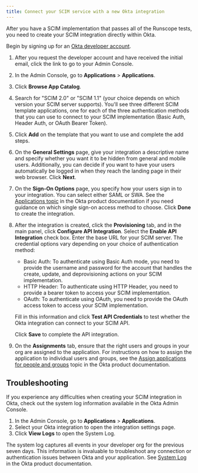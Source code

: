 ```yaml
---
title: Connect your SCIM service with a new Okta integration
---
```


After you have a SCIM implementation that passes all of the Runscope tests, you need to create your SCIM integration directly within Okta.

Begin by signing up for an [Okta developer account](https://developer.okta.com/signup/).

1. After you request the developer account and have received the initial email, click the link to go to your Admin Console.
1. In the Admin Console, go to **Applications** > **Applications**.
1. Click **Browse App Catalog**.
1. Search for "SCIM 2.0" or "SCIM 1.1" (your choice depends on which version your SCIM server supports). You'll see three different SCIM template applications, one for each of the three authentication methods that you can use to connect to your SCIM implementation (Basic Auth, Header Auth, or OAuth Bearer Token).
1. Click **Add** on the template that you want to use and complete the add steps.
1. On the **General Settings** page, give your integration a descriptive name and specify whether you want it to be hidden from general and mobile users. Additionally, you can decide if you want to have your users automatically be logged in when they reach the landing page in their web browser. Click **Next**.
1. On the **Sign-On Options** page, you specify how your users sign in to your integration. You can select either SAML or SWA. See the [Applications topic](https://help.okta.com/en/prod/okta_help_CSH.htm#ext_Apps_Apps) in the Okta product documentation if you need guidance on which single sign-on access method to choose. Click **Done** to create the integration.
1. After the integration is created, click the **Provisioning** tab, and in the main panel, click **Configure API Integration**. Select the **Enable API Integration** check box.
  Enter the base URL for your SCIM server.
  The credential options vary depending on your choice of authentication method:
    - Basic Auth: To authenticate using Basic Auth mode, you need to provide the username and password for the account that handles the create, update, and deprovisioning actions on your SCIM implementation.
    - HTTP Header: To authenticate using HTTP Header, you need to provide a bearer token to access your SCIM implementation.
    - OAuth: To authenticate using OAuth, you need to provide the OAuth access token to access your SCIM implementation.

    Fill in this information and click **Test API Credentials** to test whether the Okta integration can connect to your SCIM API.

    Click **Save** to complete the API integration.
1. On the **Assignments** tab, ensure that the right users and groups in your org are assigned to the application. For instructions on how to assign the application to individual users and groups, see the [Assign applications for people and groups](https://help.okta.com/en/prod/Content/Topics/Apps/Apps_Apps_Page.htm) topic in the Okta product documentation.

<!-- Saving these instructions for when we switch over to the Okta App Integration Wizard
1. Click **Create App Integration** to start the Application Integration Wizard.
Select the type of integration you want to create, choosing either **SWA** or **SAML 2.0**. To decide which option is right for you, see the [Overview of Managing Apps and SSO](https://help.okta.com/en/prod/okta_help_CSH.htm#ext_Apps_Overview_of_Managing_Apps_and_SSO) topic in the Okta product documentation. Adding SCIM provisioning to an SSO integration that uses the OpenID Connect (OIDC) sign-on mode isn't supported.

    >**Note:** A detailed description of creating SWA and SAML applications is available in the [Using the App Integration Wizard](https://help.okta.com/en/prod/okta_help_CSH.htm#ext_Apps_App_Integration_Wizard) topic in the Okta product documentation.

1. After your integration is created, open it from the **Applications** dashboard, and click the **General** tab.
1. Click **Edit**, then scroll down to the **Provisioning** section.
  ![Add SCIM](/img/oin/admin_console-app_integration_wizard-scim_app.png "Add SCIM provisioning")
1. Select **SCIM**, then click **Save**.
1. Click the new **Provisioning** tab. The SCIM connection settings appear under **Settings** > **Integration**.
1. Click **Edit**.
1. Specify the base URL for your SCIM connector and the field name of the unique identifier for your users on your SCIM server.
1. Under **Supported provisioning actions**, choose the provisioning actions supported by your SCIM server.

    - Import New Users and Profile Updates &mdash; this option populates the **Settings** > **To Okta** page. You can specify the details of how Okta imports new users and user profile updates.
    - Push New Users &mdash; this option populates the **Settings** > **To App** page. This page contains settings for all the user information that flows from Okta into an application.
    - Push Profile Updates &mdash; this option populates the **Settings** > **To App** page. This page contains settings for all profile information that flows from Okta into an application.
    - Push Groups &mdash; this option populates the **Settings** > **To App** page. This page contains settings for all group information that flows from Okta into an application.

1. In the **Authentication Mode** section, you can choose which mode you want to use for Okta to connect to your SCIM application.

    - Basic Auth: To authenticate using Basic Auth mode, you need to provide the username and password for the account that handles the create, update, and deprovisioning actions on your SCIM server.
    - HTTP Header: To authenticate using the HTTP Header, enter a bearer token to provide authorization against your SCIM application. See [Create an API token](/docs/guides/create-an-api-token/) for instructions on how to generate a token.
    - OAuth2: To authenticate using OAuth2, you need to provide the access token and authorization endpoints for your SCIM server, along with a client ID and a client secret.
Click **Test Connector Configuration** to confirm that Okta can connect to your SCIM server.

1. Click **Save** to complete the SCIM integration setup.
-->

## Troubleshooting

If you experience any difficulties when creating your SCIM integration in Okta, check out the system log information available in the Okta Admin Console.

1. In the Admin Console, go to **Applications** > **Applications**.
1. Select your Okta integration to open the integration settings page.
1. Click **View Logs** to open the System Log.

The system log captures all events in your developer org for the previous seven days. This information is invaluable to troubleshoot any connection or authentication issues between Okta and your application. See [System Log](https://help.okta.com/en/prod/okta_help_CSH.htm#ext_Reports_SysLog) in the Okta product documentation.

<NextSectionLink/>
